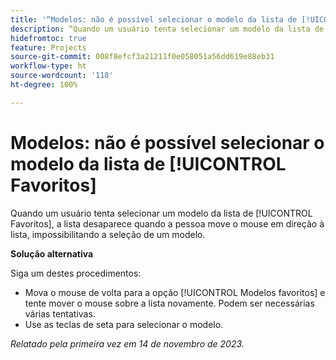 ```yaml
---
title: '“Modelos: não é possível selecionar o modelo da lista de [!UICONTROL Favoritos]”'
description: “Quando um usuário tenta selecionar um modelo da lista de [!UICONTROL Favoritos], a lista desaparece quando a pessoa move o mouse em direção à lista, impossibilitando a seleção de um modelo.”
hidefromtoc: true
feature: Projects
source-git-commit: 008f8efcf3a21211f0e058051a56dd619e88eb31
workflow-type: ht
source-wordcount: '118'
ht-degree: 100%

---
```



# Modelos: não é possível selecionar o modelo da lista de [!UICONTROL Favoritos]

Quando um usuário tenta selecionar um modelo da lista de [!UICONTROL Favoritos], a lista desaparece quando a pessoa move o mouse em direção à lista, impossibilitando a seleção de um modelo.

**Solução alternativa**

Siga um destes procedimentos:

* Mova o mouse de volta para a opção [!UICONTROL Modelos favoritos] e tente mover o mouse sobre a lista novamente. Podem ser necessárias várias tentativas.
* Use as teclas de seta para selecionar o modelo.

_Relatado pela primeira vez em 14 de novembro de 2023._
